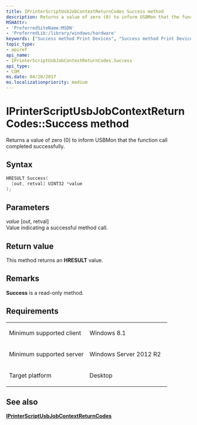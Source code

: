 ```yaml
---
title: IPrinterScriptUsbJobContextReturnCodes Success method
description: Returns a value of zero (0) to inform USBMon that the function call completed successfully.
MSHAttr:
- 'PreferredSiteName:MSDN'
- 'PreferredLib:/library/windows/hardware'
keywords: ["Success method Print Devices", "Success method Print Devices , IPrinterScriptUsbJobContextReturnCodes interface", "IPrinterScriptUsbJobContextReturnCodes interface Print Devices , Success method"]
topic_type:
- apiref
api_name:
- IPrinterScriptUsbJobContextReturnCodes.Success
api_type:
- COM
ms.date: 04/20/2017
ms.localizationpriority: medium
---
```


# IPrinterScriptUsbJobContextReturnCodes::Success method

Returns a value of zero (0) to inform USBMon that the function call completed successfully.

## Syntax

```cpp
HRESULT Success(
  [out, retval] UINT32 *value
);
```

## Parameters

*value* \[out, retval\]  
Value indicating a successful method call.

## Return value

This method returns an **HRESULT** value.

## Remarks

**Success** is a read-only method.

## Requirements

<table>
<colgroup>
<col width="50%" />
<col width="50%" />
</colgroup>
<tbody>
<tr class="odd">
<td><p>Minimum supported client</p></td>
<td><p>Windows 8.1</p></td>
</tr>
<tr class="even">
<td><p>Minimum supported server</p></td>
<td><p>Windows Server 2012 R2</p></td>
</tr>
<tr class="odd">
<td><p>Target platform</p></td>
<td>Desktop</td>
</tr>
</tbody>
</table>

## See also

[**IPrinterScriptUsbJobContextReturnCodes**](iprinterscriptusbjobcontextreturncodes.md)
